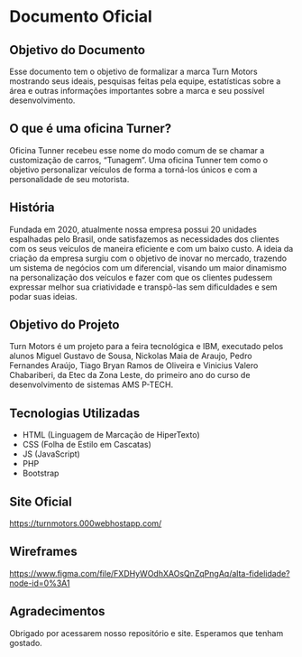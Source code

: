 # Documento Oficial 

## Objetivo do Documento
Esse documento tem o objetivo de formalizar a marca Turn Motors mostrando seus ideais, pesquisas feitas pela equipe, estatísticas sobre a área e outras informações importantes sobre a marca e seu possível desenvolvimento.

## O que é uma oficina Turner?
Oficina Tunner recebeu esse nome do modo comum de se chamar a customização de carros, “Tunagem”. Uma oficina Tunner tem como o objetivo personalizar veículos de forma a torná-los únicos e com a personalidade de seu motorista. 

## História
Fundada em 2020, atualmente nossa empresa possui 20 unidades espalhadas pelo Brasil, onde satisfazemos as necessidades dos clientes com os seus veículos de maneira eficiente e com um baixo custo. A ideia da criação da empresa surgiu com o objetivo de inovar no mercado, trazendo um sistema de negócios com um diferencial, visando um maior dinamismo na personalização dos veículos e fazer com que os clientes pudessem expressar melhor sua criatividade e transpô-las sem dificuldades e sem podar suas ideias. 

## Objetivo do Projeto
Turn Motors é um projeto para a feira tecnológica e IBM, executado pelos alunos Miguel Gustavo de Sousa, Nickolas Maia de Araujo, Pedro Fernandes Araújo, Tiago Bryan Ramos de Oliveira e Vinicius Valero Chabariberi, da Etec da Zona Leste, do primeiro ano do curso de desenvolvimento de sistemas AMS P-TECH.

## Tecnologias Utilizadas
<ul>
    <li>HTML (Linguagem de Marcação de HiperTexto)</li>
    <li>CSS (Folha de Estilo em Cascatas)</li>
    <li>JS (JavaScript)</li>
    <li>PHP</li>
    <li>Bootstrap</li>
</ul>

## Site Oficial
https://turnmotors.000webhostapp.com/

## Wireframes
https://www.figma.com/file/FXDHyWOdhXAOsQnZqPngAq/alta-fidelidade?node-id=0%3A1

## Agradecimentos
Obrigado por acessarem nosso repositório e site. Esperamos que tenham gostado.
